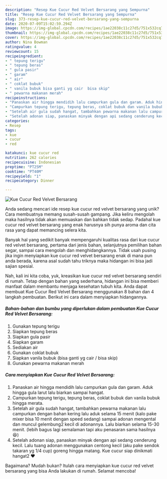 ```yaml
---
description: "Resep Kue Cucur Red Velvet Bersarang yang Sempurna"
title: "Resep Kue Cucur Red Velvet Bersarang yang Sempurna"
slug: 373-resep-kue-cucur-red-velvet-bersarang-yang-sempurna
date: 2020-07-09T15:02:59.294Z
image: https://img-global.cpcdn.com/recipes/1ae22038c11c27d5/751x532cq70/kue-cucur-red-velvet-bersarang-foto-resep-utama.jpg
thumbnail: https://img-global.cpcdn.com/recipes/1ae22038c11c27d5/751x532cq70/kue-cucur-red-velvet-bersarang-foto-resep-utama.jpg
cover: https://img-global.cpcdn.com/recipes/1ae22038c11c27d5/751x532cq70/kue-cucur-red-velvet-bersarang-foto-resep-utama.jpg
author: Nina Bowman
ratingvalue: 4
reviewcount: 15
recipeingredient:
- " tepung terigu"
- " tepung beras"
- " gula pasir"
- " garam"
- " air"
- " coklat bubuk"
- " vanila bubuk bisa ganti yg cair  bisa skip"
- " pewarna makanan merah"
recipeinstructions:
- "Panaskan air hingga mendidih lalu campurkan gula dan garam. Aduk hingga gula larut lalu biarkan sampai hangat."
- "Campurkan tepung terigu, tepung beras, coklat bubuk dan vanila bubuk hingga merata."
- "Setelah air gula sudah hangat, tambahkan pewarna makanan lalu campurkan dengan bahan kering lalu aduk selama 15 menit (kalo pake mixer bisa 10 menit dengan speed sedang) sampai adonan mengental dan muncul gelembung2 kecil di adonannya. Lalu biarkan selama 15-30 menit. (lebih bagus lagi semalaman tapi aku penasaran sama hasilnya 😆)"
- "Setelah adonan siap, panaskan minyak dengan api sedang cenderung kecil. Lalu tuang adonan menggunakan centong kecil (aku pake sendok takaran yg 1/4 cup) goreng hingga matang. Kue cucur siap dinikmati hangat2 ❤️"
categories:
- Resep
tags:
- kue
- cucur
- red

katakunci: kue cucur red 
nutrition: 262 calories
recipecuisine: Indonesian
preptime: "PT25M"
cooktime: "PT40M"
recipeyield: "1"
recipecategory: Dinner

---
```



![Kue Cucur Red Velvet Bersarang](https://img-global.cpcdn.com/recipes/1ae22038c11c27d5/751x532cq70/kue-cucur-red-velvet-bersarang-foto-resep-utama.jpg)

Anda sedang mencari ide resep kue cucur red velvet bersarang yang unik? Cara membuatnya memang susah-susah gampang. Jika keliru mengolah maka hasilnya tidak akan memuaskan dan bahkan tidak sedap. Padahal kue cucur red velvet bersarang yang enak harusnya sih punya aroma dan cita rasa yang dapat memancing selera kita.

Banyak hal yang sedikit banyak mempengaruhi kualitas rasa dari kue cucur red velvet bersarang, pertama dari jenis bahan, selanjutnya pemilihan bahan segar, sampai cara mengolah dan menghidangkannya. Tidak usah pusing jika ingin menyiapkan kue cucur red velvet bersarang enak di mana pun anda berada, karena asal sudah tahu triknya maka hidangan ini bisa jadi sajian spesial.




Nah, kali ini kita coba, yuk, kreasikan kue cucur red velvet bersarang sendiri di rumah. Tetap dengan bahan yang sederhana, hidangan ini bisa memberi manfaat dalam membantu menjaga kesehatan tubuh kita. Anda dapat membuat Kue Cucur Red Velvet Bersarang menggunakan 8 bahan dan 4 langkah pembuatan. Berikut ini cara dalam menyiapkan hidangannya.

<!--inarticleads1-->

##### Bahan-bahan dan bumbu yang diperlukan dalam pembuatan Kue Cucur Red Velvet Bersarang:

1. Gunakan  tepung terigu
1. Siapkan  tepung beras
1. Siapkan  gula pasir
1. Siapkan  garam
1. Sediakan  air
1. Gunakan  coklat bubuk
1. Siapkan  vanila bubuk (bisa ganti yg cair / bisa skip)
1. Gunakan  pewarna makanan merah




<!--inarticleads2-->

##### Cara menyiapkan Kue Cucur Red Velvet Bersarang:

1. Panaskan air hingga mendidih lalu campurkan gula dan garam. Aduk hingga gula larut lalu biarkan sampai hangat.
1. Campurkan tepung terigu, tepung beras, coklat bubuk dan vanila bubuk hingga merata.
1. Setelah air gula sudah hangat, tambahkan pewarna makanan lalu campurkan dengan bahan kering lalu aduk selama 15 menit (kalo pake mixer bisa 10 menit dengan speed sedang) sampai adonan mengental dan muncul gelembung2 kecil di adonannya. Lalu biarkan selama 15-30 menit. (lebih bagus lagi semalaman tapi aku penasaran sama hasilnya 😆)
1. Setelah adonan siap, panaskan minyak dengan api sedang cenderung kecil. Lalu tuang adonan menggunakan centong kecil (aku pake sendok takaran yg 1/4 cup) goreng hingga matang. Kue cucur siap dinikmati hangat2 ❤️




Bagaimana? Mudah bukan? Itulah cara menyiapkan kue cucur red velvet bersarang yang bisa Anda lakukan di rumah. Selamat mencoba!
